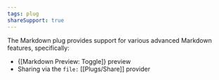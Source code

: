 ```yaml
---
tags: plug
shareSupport: true
---
```

The Markdown plug provides support for various advanced Markdown features, specifically:

* {[Markdown Preview: Toggle]} preview
* Sharing via the `file:` [[Plugs/Share]] provider
